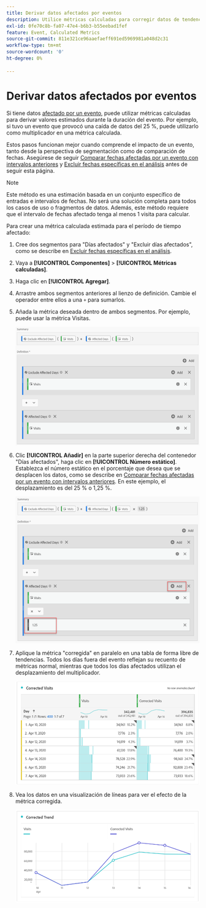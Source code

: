 ```yaml
---
title: Derivar datos afectados por eventos
description: Utilice métricas calculadas para corregir datos de tendencias afectados por un evento.
exl-id: 0fe70c8b-fa07-47e4-b6b3-b55eebad1fef
feature: Event, Calculated Metrics
source-git-commit: 811e321ce96aaefaeff691ed5969981a048d2c31
workflow-type: tm+mt
source-wordcount: '0'
ht-degree: 0%

---
```


# Derivar datos afectados por eventos

Si tiene datos [afectado por un evento](overview.md), puede utilizar métricas calculadas para derivar valores estimados durante la duración del evento. Por ejemplo, si tuvo un evento que provocó una caída de datos del 25 %, puede utilizarlo como multiplicador en una métrica calculada.

Estos pasos funcionan mejor cuando comprende el impacto de un evento, tanto desde la perspectiva de segmentación como de comparación de fechas. Asegúrese de seguir [Comparar fechas afectadas por un evento con intervalos anteriores](compare-dates.md) y [Excluir fechas específicas en el análisis](segments.md) antes de seguir esta página.

>[!NOTE]
>
>Este método es una estimación basada en un conjunto específico de entradas e intervalos de fechas. No será una solución completa para todos los casos de uso o fragmentos de datos. Además, este método requiere que el intervalo de fechas afectado tenga al menos 1 visita para calcular.

Para crear una métrica calculada estimada para el período de tiempo afectado:

1. Cree dos segmentos para &quot;Días afectados&quot; y &quot;Excluir días afectados&quot;, como se describe en [Excluir fechas específicas en el análisis](segments.md).
2. Vaya a **[!UICONTROL Componentes]** > **[!UICONTROL Métricas calculadas]**.
3. Haga clic en **[!UICONTROL Agregar]**.
4. Arrastre ambos segmentos anteriores al lienzo de definición. Cambie el operador entre ellos a una `+` para sumarlos.
5. Añada la métrica deseada dentro de ambos segmentos. Por ejemplo, puede usar la métrica Visitas.

   ![Generador de segmentos](assets/event_segment_builder.png)

6. Clic **[!UICONTROL Añadir]** en la parte superior derecha del contenedor &quot;Días afectados&quot;, haga clic en **[!UICONTROL Número estático]**. Establezca el número estático en el porcentaje que desea que se desplacen los datos, como se describe en [Comparar fechas afectadas por un evento con intervalos anteriores](compare-dates.md). En este ejemplo, el desplazamiento es del 25 % o 1,25 %.

   ![Número estático](assets/event_static_number.png)

7. Aplique la métrica &quot;corregida&quot; en paralelo en una tabla de forma libre de tendencias. Todos los días fuera del evento reflejan su recuento de métricas normal, mientras que todos los días afectados utilizan el desplazamiento del multiplicador.

   ![Métrica corregida](assets/event_corrected.png)

8. Vea los datos en una visualización de líneas para ver el efecto de la métrica corregida.

   ![Línea corregida](assets/event_line.png)
